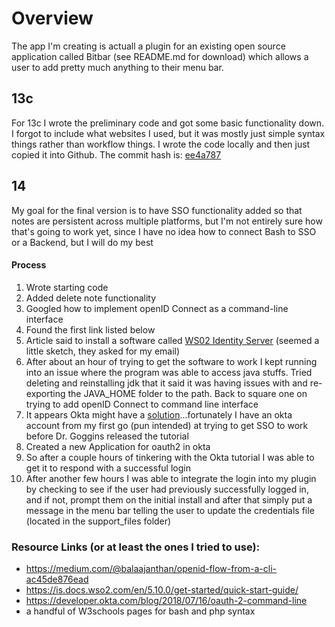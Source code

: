 # Overview
The app I'm creating is actuall a plugin for an existing open source application called Bitbar (see README.md for download) which allows a user to add pretty much anything to their menu bar.

## 13c
For 13c I wrote the preliminary code and got some basic functionality down. I forgot to include what websites I used, but it was mostly just simple syntax things rather than workflow things. I wrote the code locally and then just copied it into Github.
The commit hash is: [ee4a787](https://github.com/kb73/kpbyyf/commit/ee4a7870f706107e064ba8647563fc81cc7e1a96)

## 14
My goal for the final version is to have SSO functionality added so that notes are persistent across multiple platforms, but I'm not entirely sure how that's going to work yet, since I have no idea how to connect Bash to SSO or a Backend, but I will do my best

#### Process
 1. Wrote starting code
 2. Added delete note functionality
 3. Googled how to implement openID Connect as a command-line interface
 4. Found the first link listed below
 5. Article said to install a software called [WS02 Identity Server](https://docs.wso2.com/display/IS570/Installing+on+Linux+or+OS+X) (seemed a little sketch, they asked for my email)
 6. After about an hour of trying to get the software to work I kept running into an issue where the program was able to access java stuffs. Tried deleting and reinstalling jdk that it said it was having issues with and re-exporting the JAVA_HOME folder to the path. Back to square one on trying to add openID Connect to command line interface
 7. It appears Okta might have a [solution](https://developer.okta.com/blog/2018/07/16/oauth-2-command-line)...fortunately I have an okta account from my first go (pun intended) at trying to get SSO to work before Dr. Goggins released the tutorial
 8. Created a new Application for oauth2 in okta
 9. So after a couple hours of tinkering with the Okta tutorial I was able to get it to respond with a successful login
 10. After another few hours I was able to integrate the login into my plugin by checking to see if the user had previously successfully logged in, and if not, prompt them on the initial install and after that simply put a message in the menu bar telling the user to update the credentials file (located in the support_files folder)
 
 

### Resource Links (or at least the ones I tried to use):
 - https://medium.com/@balaajanthan/openid-flow-from-a-cli-ac45de876ead
 - https://is.docs.wso2.com/en/5.10.0/get-started/quick-start-guide/
 - https://developer.okta.com/blog/2018/07/16/oauth-2-command-line
 - a handful of W3schools pages for bash and php syntax
